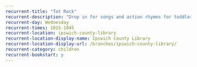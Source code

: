 ```yaml
---
recurrent-title: "Tot Rock"
recurrent-description: "Drop in for songs and action rhymes for toddlers, term-time only."
recurrent-day: Wednesday
recurrent-times: 1015-1045
recurrent-location: ipswich-county-library
recurrent-location-display-name: Ipswich County Library
recurrent-location-display-url: /branches/ipswich-county-library/
recurrent-category: children
recurrent-bookstart: y
---
```

